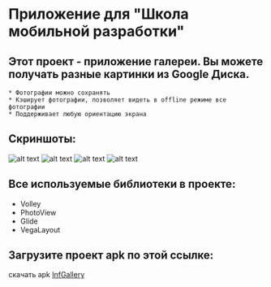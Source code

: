 # **Приложение для "Школа мобильной разработки"**

## Этот проект - приложение галереи. Вы можете получать разные картинки из Google Диска.

	* Фотографии можно сохранять
	* Кэширует фотографии, позволяет видеть в offline режиме все фотографии
 	* Поддерживает любую ориентацию экрана

## Скриншоты:
![alt text](https://drive.google.com/open?id=1kQxJ5HIe_7ogI5YnYb5iPnsF5X2dX_CW)
![alt text](https://drive.google.com/open?id=17APSDMh4LChOohgvlfnHtTGW75UbE4_6)
![alt text](https://drive.google.com/open?id=1I4r3D42LN6mF2ZBYEA5iEMKlhcsv_9yE)
![alt text](https://drive.google.com/open?id=1LtWGbyXBd4PHIr09fskj7YQUzpbeyJPA)


## Все используемые библиотеки в проекте:
  * Volley
  * PhotoView
  * Glide
  * VegaLayout	

## Загрузите проект apk по этой ссылке:
скачать apk [InfGallery](https://doc-00-0c-docs.googleusercontent.com/docs/securesc/mrloreuvmojdl2eri6hkae3ajm9c89ll/nii2bo3pnuvg2ppvvkv9ir9k2212fm37/1525593600000/11482773730601844163/15069332232112323495/1J1duAstlx6TTIQHgGj1Ryam51VV-7h5m?e=download)
